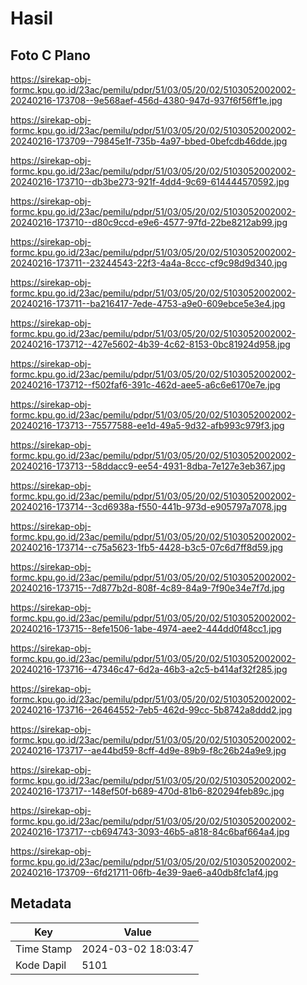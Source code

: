 # Hasil

## Foto C Plano

https://sirekap-obj-formc.kpu.go.id/23ac/pemilu/pdpr/51/03/05/20/02/5103052002002-20240216-173708--9e568aef-456d-4380-947d-937f6f56ff1e.jpg

https://sirekap-obj-formc.kpu.go.id/23ac/pemilu/pdpr/51/03/05/20/02/5103052002002-20240216-173709--79845e1f-735b-4a97-bbed-0befcdb46dde.jpg

https://sirekap-obj-formc.kpu.go.id/23ac/pemilu/pdpr/51/03/05/20/02/5103052002002-20240216-173710--db3be273-921f-4dd4-9c69-614444570592.jpg

https://sirekap-obj-formc.kpu.go.id/23ac/pemilu/pdpr/51/03/05/20/02/5103052002002-20240216-173710--d80c9ccd-e9e6-4577-97fd-22be8212ab99.jpg

https://sirekap-obj-formc.kpu.go.id/23ac/pemilu/pdpr/51/03/05/20/02/5103052002002-20240216-173711--23244543-22f3-4a4a-8ccc-cf9c98d9d340.jpg

https://sirekap-obj-formc.kpu.go.id/23ac/pemilu/pdpr/51/03/05/20/02/5103052002002-20240216-173711--ba216417-7ede-4753-a9e0-609ebce5e3e4.jpg

https://sirekap-obj-formc.kpu.go.id/23ac/pemilu/pdpr/51/03/05/20/02/5103052002002-20240216-173712--427e5602-4b39-4c62-8153-0bc81924d958.jpg

https://sirekap-obj-formc.kpu.go.id/23ac/pemilu/pdpr/51/03/05/20/02/5103052002002-20240216-173712--f502faf6-391c-462d-aee5-a6c6e6170e7e.jpg

https://sirekap-obj-formc.kpu.go.id/23ac/pemilu/pdpr/51/03/05/20/02/5103052002002-20240216-173713--75577588-ee1d-49a5-9d32-afb993c979f3.jpg

https://sirekap-obj-formc.kpu.go.id/23ac/pemilu/pdpr/51/03/05/20/02/5103052002002-20240216-173713--58ddacc9-ee54-4931-8dba-7e127e3eb367.jpg

https://sirekap-obj-formc.kpu.go.id/23ac/pemilu/pdpr/51/03/05/20/02/5103052002002-20240216-173714--3cd6938a-f550-441b-973d-e905797a7078.jpg

https://sirekap-obj-formc.kpu.go.id/23ac/pemilu/pdpr/51/03/05/20/02/5103052002002-20240216-173714--c75a5623-1fb5-4428-b3c5-07c6d7ff8d59.jpg

https://sirekap-obj-formc.kpu.go.id/23ac/pemilu/pdpr/51/03/05/20/02/5103052002002-20240216-173715--7d877b2d-808f-4c89-84a9-7f90e34e7f7d.jpg

https://sirekap-obj-formc.kpu.go.id/23ac/pemilu/pdpr/51/03/05/20/02/5103052002002-20240216-173715--8efe1506-1abe-4974-aee2-444dd0f48cc1.jpg

https://sirekap-obj-formc.kpu.go.id/23ac/pemilu/pdpr/51/03/05/20/02/5103052002002-20240216-173716--47346c47-6d2a-46b3-a2c5-b414af32f285.jpg

https://sirekap-obj-formc.kpu.go.id/23ac/pemilu/pdpr/51/03/05/20/02/5103052002002-20240216-173716--26464552-7eb5-462d-99cc-5b8742a8ddd2.jpg

https://sirekap-obj-formc.kpu.go.id/23ac/pemilu/pdpr/51/03/05/20/02/5103052002002-20240216-173717--ae44bd59-8cff-4d9e-89b9-f8c26b24a9e9.jpg

https://sirekap-obj-formc.kpu.go.id/23ac/pemilu/pdpr/51/03/05/20/02/5103052002002-20240216-173717--148ef50f-b689-470d-81b6-820294feb89c.jpg

https://sirekap-obj-formc.kpu.go.id/23ac/pemilu/pdpr/51/03/05/20/02/5103052002002-20240216-173717--cb694743-3093-46b5-a818-84c6baf664a4.jpg

https://sirekap-obj-formc.kpu.go.id/23ac/pemilu/pdpr/51/03/05/20/02/5103052002002-20240216-173709--6fd21711-06fb-4e39-9ae6-a40db8fc1af4.jpg


## Metadata

| Key        | Value               |
| ---------- | ------------------- |
| Time Stamp | 2024-03-02 18:03:47 |
| Kode Dapil | 5101                |



